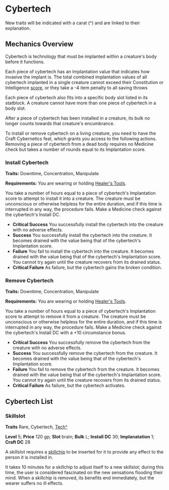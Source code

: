 # Cybertech

New traits will be indicated with a carat (^) and are linked to their explanation.

## Mechanics Overview

Cybertech is technology that must be implanted within a creature's body before it functions.

Each piece of cybertech has an Implantation value that indicates how invasive the implant is. The total combined implantation values of all cybertech implanted in a single creature cannot exceed their Constitution or Intelligence [score](https://2e.aonprd.com/Rules.aspx?ID=74), or they take a -4 item penalty to all saving throws

Each piece of cybertech also fits into a specific body slot listed in its statblock. A creature cannot have more than one piece of cybertech in a body slot.

After a piece of cybertech has been installed in a creature, its bulk no longer counts towards that creature's encumbrance.

To install or remove cybertech on a living creature, you need to have the Craft Cybernetics feat, which grants you access to the following actions. Removing a piece of cybertech from a dead body requires no Medicine check but takes a number of rounds equal to its Implantation score.

### Install Cybertech

**Traits:** Downtime, Concentration, Manipulate

**Requirements:** You are wearing or holding [Healer's Tools](https://2e.aonprd.com/Equipment.aspx?ID=25).

You take a number of hours equal to a piece of cybertech's Implantation score to attempt to install it into a creature. The creature must be unconscious or otherwise helpless for the entire duration, and if this time is interrupted in any way, the procedure fails. Make a Medicine check against the cybertech's Install DC.

* **Critical Success** You successfully install the cybertech into the creature with no adverse effects.
* **Success** You successfully install the cybertech into the creature. It becomes drained with the value being that of the cybertech's Implantation score.
* **Failure** You fail to install the cybertech into the creature. It becomes drained with the value being that of the cybertech's Implantation score. You cannot try again until the creature recovers from its drained status.
* **Critical Failure** As failure, but the cybertech gains the broken condition.

### Remove Cybertech

**Traits:** Downtime, Concentration, Manipulate

**Requirements:** You are wearing or holding [Healer's Tools](https://2e.aonprd.com/Equipment.aspx?ID=25).

You take a number of hours equal to a piece of cybertech's Implantation score to attempt to remove it from a creature. The creature must be unconscious or otherwise helpless for the entire duration, and if this time is interrupted in any way, the procedure fails. Make a Medicine check against the cybertech's Install DC with a +10 circumstance bonus.

* **Critical Success** You successfully remove the cybertech from the creature with no adverse effects.
* **Success** You successfully remove the cybertech from the creature. It becomes drained with the value being that of the cybertech's Implantation score.
* **Failure** You fail to remove the cybertech from the creature. It becomes drained with the value being that of the cybertech's Implantation score. You cannot try again until the creature recovers from its drained status.
* **Critical Failure** As failure, but the cybertech activates.

## Cybertech List

### Skillslot

**Traits** Rare, Cybertech, [Tech^](/Traits/README.md#tech)

**Level** 5; **Price** 120 gp; **Slot** brain; **Bulk** L; **Install DC** 30; **Implanatation** 1; **Craft DC** 28

A skillslot requires a [skillchip](../Gear/README.md#skillchip) to be inserted for it to provide any effect to the person it is installed in.

It takes 10 minutes for a skillchip to adjust itself to a new skillslot; during this time, the user is considered fascinated on the new sensations flooding their mind. When a skillchip is removed, its benefits end immediately, but the wearer suffers no ill effects.
